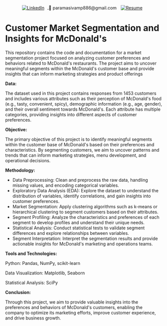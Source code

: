 <p align="center">
  <a href="https://www.linkedin.com/in/paramasivam-j-386628270/" target="_blank">
    <img src="https://img.shields.io/badge/LinkedIn-0077B5?style=flat&logo=linkedin&logoColor=white" alt="LinkedIn" style="vertical-align: middle; margin-right: 10px;">
  </a>
  <span style="vertical-align: middle; margin-right: 10px;">📧 paramasivamp886@gmail.com</span>
  <a href="https://drive.google.com/file/d/16FtpPhioLH8Jmx-qPDiiT4Jz7fgYA7nS/view?usp=sharing" target="_blank">
    <img src="https://img.shields.io/badge/Resume-FFD700?style=flat&logo=adobeacrobatreader&logoColor=white" alt="Resume" style="vertical-align: middle; margin-right: 10px;">
  </a>
  
</p>

# Customer Market Segmentation and Insights for McDonald's
This repository contains the code and documentation for a market segmentation project focused on analyzing customer preferences and behaviors related to McDonald's restaurants. The project aims to uncover meaningful segments within the McDonald's customer base and provide insights that can inform marketing strategies and product offerings

**Data:**

The dataset used in this project contains responses from 1453 customers and includes various attributes such as their perception of McDonald's food (e.g., tasty, convenient, spicy), demographic information (e.g., age, gender), and their overall sentiment towards McDonald's. Each attribute has multiple categories, providing insights into different aspects of customer preferences.

**Objective:**

The primary objective of this project is to identify meaningful segments within the customer base of McDonald's based on their preferences and characteristics. By segmenting customers, we aim to uncover patterns and trends that can inform marketing strategies, menu development, and operational decisions.

**Methodology:**
- Data Preprocessing: Clean and preprocess the raw data, handling missing values, and encoding categorical variables.
- Exploratory Data Analysis (EDA): Explore the dataset to understand the distribution of variables, identify correlations, and gain insights into customer preferences.
- Market Segmentation: Apply clustering algorithms such as k-means or hierarchical clustering to segment customers based on their attributes.
- Segment Profiling: Analyze the characteristics and preferences of each segment to develop profiles and understand their unique needs.
- Statistical Analysis: Conduct statistical tests to validate segment differences and explore relationships between variables.
- Segment Interpretation: Interpret the segmentation results and provide actionable insights for McDonald's marketing and operations teams.
  
**Tools and Technologies:**

Python: Pandas, NumPy, scikit-learn

Data Visualization: Matplotlib, Seaborn

Statistical Analysis: SciPy

**Conclusion:**

Through this project, we aim to provide valuable insights into the preferences and behaviors of McDonald's customers, enabling the company to optimize its marketing efforts, improve customer experience, and drive business growth.
